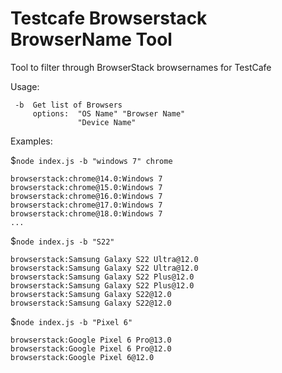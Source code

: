 # Testcafe Browserstack BrowserName Tool

Tool to filter through BrowserStack browsernames for TestCafe

Usage:

```
 -b  Get list of Browsers
     options:  "OS Name" "Browser Name"
               "Device Name"
```

Examples:

$`node index.js -b "windows 7" chrome`

```
browserstack:chrome@14.0:Windows 7
browserstack:chrome@15.0:Windows 7
browserstack:chrome@16.0:Windows 7
browserstack:chrome@17.0:Windows 7
browserstack:chrome@18.0:Windows 7
...
```

$`node index.js -b "S22"`

```
browserstack:Samsung Galaxy S22 Ultra@12.0
browserstack:Samsung Galaxy S22 Ultra@12.0
browserstack:Samsung Galaxy S22 Plus@12.0
browserstack:Samsung Galaxy S22 Plus@12.0
browserstack:Samsung Galaxy S22@12.0
browserstack:Samsung Galaxy S22@12.0
```

$`node index.js -b "Pixel 6"`

```
browserstack:Google Pixel 6 Pro@13.0
browserstack:Google Pixel 6 Pro@12.0
browserstack:Google Pixel 6@12.0
```
